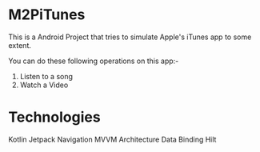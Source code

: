 # M2PiTunes

This is a Android Project that tries to simulate Apple's iTunes app to some extent. 

You can do these following operations on this app:-
1. Listen to a song
2. Watch a Video

# Technologies 
Kotlin
Jetpack Navigation
MVVM Architecture
Data Binding
Hilt
